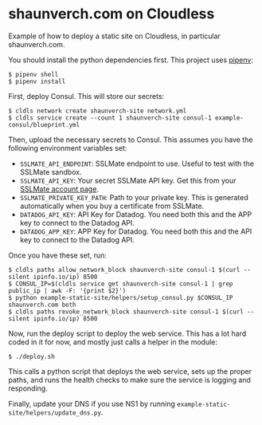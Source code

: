 # shaunverch.com on Cloudless

Example of how to deploy a static site on Cloudless, in particular
shaunverch.com.

You should install the python dependencies first.  This project uses
[pipenv](https://pipenv.readthedocs.io/en/latest/):

```shell
$ pipenv shell
$ pipenv install
```

First, deploy Consul.  This will store our secrets:

```shell
$ cldls network create shaunverch-site network.yml
$ cldls service create --count 1 shaunverch-site consul-1 example-consul/blueprint.yml
```

Then, upload the necessary secrets to Consul.  This assumes you have the
following environment variables set:

- `SSLMATE_API_ENDPOINT`: SSLMate endpoint to use.  Useful to test with the
  SSLMate sandbox.
- `SSLMATE_API_KEY`: Your secret SSLMate API key.  Get this from your [SSLMate
  account page](https://sslmate.com/account).
- `SSLMATE_PRIVATE_KEY_PATH`: Path to your private key.  This is generated
  automatically when you buy a certificate from SSLMate.
- `DATADOG_API_KEY`: API Key for Datadog.  You need both this and the APP key to
  connect to the Datadog API.
- `DATADOG_APP_KEY`: APP Key for Datadog.  You need both this and the API key to
  connect to the Datadog API.

Once you have these set, run:

```shell
$ cldls paths allow_network_block shaunverch-site consul-1 $(curl --silent ipinfo.io/ip) 8500
$ CONSUL_IP=$(cldls service get shaunverch-site consul-1 | grep public_ip | awk -F: '{print $2}')
$ python example-static-site/helpers/setup_consul.py $CONSUL_IP shaunverch.com both
$ cldls paths revoke_network_block shaunverch-site consul-1 $(curl --silent ipinfo.io/ip) 8500
```

Now, run the deploy script to deploy the web service.  This has a lot hard coded
in it for now, and mostly just calls a helper in the module:

```shell
$ ./deploy.sh
```

This calls a python script that deploys the web service, sets up the proper
paths, and runs the health checks to make sure the service is logging and
responding.

Finally, update your DNS if you use NS1 by running
`example-static-site/helpers/update_dns.py`.
